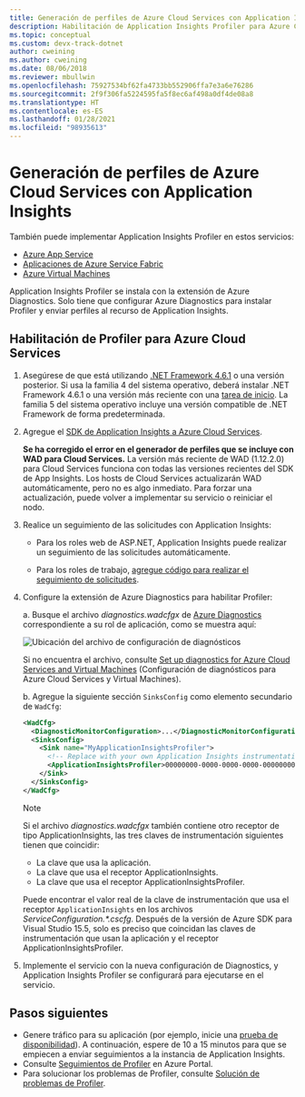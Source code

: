 ```yaml
---
title: Generación de perfiles de Azure Cloud Services con Application Insights | Microsoft Docs
description: Habilitación de Application Insights Profiler para Azure Cloud Services.
ms.topic: conceptual
ms.custom: devx-track-dotnet
author: cweining
ms.author: cweining
ms.date: 08/06/2018
ms.reviewer: mbullwin
ms.openlocfilehash: 75927534bf62fa4733bb552906ffa7e3a6e76286
ms.sourcegitcommit: 2f9f306fa5224595fa5f8ec6af498a0df4de08a8
ms.translationtype: HT
ms.contentlocale: es-ES
ms.lasthandoff: 01/28/2021
ms.locfileid: "98935613"
---
```

# <a name="profile-live-azure-cloud-services-with-application-insights"></a>Generación de perfiles de Azure Cloud Services con Application Insights

También puede implementar Application Insights Profiler en estos servicios:
* [Azure App Service](profiler.md?toc=/azure/azure-monitor/toc.json)
* [Aplicaciones de Azure Service Fabric](profiler-servicefabric.md?toc=/azure/azure-monitor/toc.json)
* [Azure Virtual Machines](profiler-vm.md?toc=/azure/azure-monitor/toc.json)

Application Insights Profiler se instala con la extensión de Azure Diagnostics. Solo tiene que configurar Azure Diagnostics para instalar Profiler y enviar perfiles al recurso de Application Insights.

## <a name="enable-profiler-for-azure-cloud-services"></a>Habilitación de Profiler para Azure Cloud Services
1. Asegúrese de que está utilizando [.NET Framework 4.6.1](/dotnet/framework/migration-guide/how-to-determine-which-versions-are-installed) o una versión posterior. Si usa la familia 4 del sistema operativo, deberá instalar .NET Framework 4.6.1 o una versión más reciente con una [tarea de inicio](../../cloud-services/cloud-services-dotnet-install-dotnet.md). La familia 5 del sistema operativo incluye una versión compatible de .NET Framework de forma predeterminada. 

1. Agregue el [SDK de Application Insights a Azure Cloud Services](./cloudservices.md?toc=%2fazure%2fazure-monitor%2ftoc.json).

    **Se ha corregido el error en el generador de perfiles que se incluye con WAD para Cloud Services.** La versión más reciente de WAD (1.12.2.0) para Cloud Services funciona con todas las versiones recientes del SDK de App Insights. Los hosts de Cloud Services actualizarán WAD automáticamente, pero no es algo inmediato. Para forzar una actualización, puede volver a implementar su servicio o reiniciar el nodo.

1. Realice un seguimiento de las solicitudes con Application Insights:

    * Para los roles web de ASP.NET, Application Insights puede realizar un seguimiento de las solicitudes automáticamente.

    * Para los roles de trabajo, [agregue código para realizar el seguimiento de solicitudes](profiler-trackrequests.md?toc=/azure/azure-monitor/toc.json).

1. Configure la extensión de Azure Diagnostics para habilitar Profiler:

    a. Busque el archivo *diagnostics.wadcfgx* de [Azure Diagnostics](../platform/diagnostics-extension-overview.md) correspondiente a su rol de aplicación, como se muestra aquí:  

      ![Ubicación del archivo de configuración de diagnósticos](./media/profiler-cloudservice/cloudservice-solutionexplorer.png)  

      Si no encuentra el archivo, consulte [Set up diagnostics for Azure Cloud Services and Virtual Machines](/visualstudio/azure/vs-azure-tools-diagnostics-for-cloud-services-and-virtual-machines) (Configuración de diagnósticos para Azure Cloud Services y Virtual Machines).

    b. Agregue la siguiente sección `SinksConfig` como elemento secundario de `WadCfg`:  

      ```xml
      <WadCfg>
        <DiagnosticMonitorConfiguration>...</DiagnosticMonitorConfiguration>
        <SinksConfig>
          <Sink name="MyApplicationInsightsProfiler">
            <!-- Replace with your own Application Insights instrumentation key. -->
            <ApplicationInsightsProfiler>00000000-0000-0000-0000-000000000000</ApplicationInsightsProfiler>
          </Sink>
        </SinksConfig>
      </WadCfg>
      ```

    > [!NOTE]
    > Si el archivo *diagnostics.wadcfgx* también contiene otro receptor de tipo ApplicationInsights, las tres claves de instrumentación siguientes tienen que coincidir:  
    > * La clave que usa la aplicación. 
    > * La clave que usa el receptor ApplicationInsights. 
    > * La clave que usa el receptor ApplicationInsightsProfiler. 
    >
    > Puede encontrar el valor real de la clave de instrumentación que usa el receptor `ApplicationInsights` en los archivos *ServiceConfiguration.\*.cscfg*. 
    > Después de la versión de Azure SDK para Visual Studio 15.5, solo es preciso que coincidan las claves de instrumentación que usan la aplicación y el receptor ApplicationInsightsProfiler.

1. Implemente el servicio con la nueva configuración de Diagnostics, y Application Insights Profiler se configurará para ejecutarse en el servicio.
 
## <a name="next-steps"></a>Pasos siguientes

* Genere tráfico para su aplicación (por ejemplo, inicie una [prueba de disponibilidad](monitor-web-app-availability.md)). A continuación, espere de 10 a 15 minutos para que se empiecen a enviar seguimientos a la instancia de Application Insights.
* Consulte [Seguimientos de Profiler](profiler-overview.md?toc=/azure/azure-monitor/toc.json) en Azure Portal.
* Para solucionar los problemas de Profiler, consulte [Solución de problemas de Profiler](profiler-troubleshooting.md?toc=/azure/azure-monitor/toc.json).

